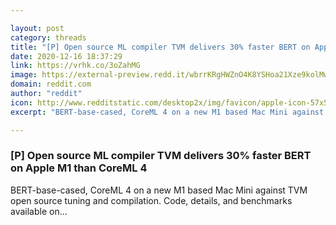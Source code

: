 ```yaml
---

layout: post
category: threads
title: "[P] Open source ML compiler TVM delivers 30% faster BERT on Apple M1 than CoreML 4"
date: 2020-12-16 18:37:29
link: https://vrhk.co/3oZahMG
image: https://external-preview.redd.it/wbrrKRgHWZnO4K8YSHoa21Xze9kolMwo3Ks-PJSAeSc.jpg?width=1200&height=628.272251309&auto=webp&crop=1200:628.272251309,smart&s=a4b0cb9ad46ff0e049efa2b2907bf3a1f5bf7f70
domain: reddit.com
author: "reddit"
icon: http://www.redditstatic.com/desktop2x/img/favicon/apple-icon-57x57.png
excerpt: "BERT-base-cased, CoreML 4 on a new M1 based Mac Mini against TVM open source tuning and compilation. Code, details, and benchmarks available on..."

---
```


### [P] Open source ML compiler TVM delivers 30% faster BERT on Apple M1 than CoreML 4

BERT-base-cased, CoreML 4 on a new M1 based Mac Mini against TVM open source tuning and compilation. Code, details, and benchmarks available on...